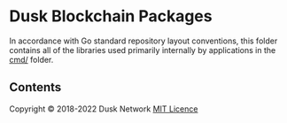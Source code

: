 # Dusk Blockchain Packages

In accordance with Go standard repository layout conventions, this folder
contains all of the libraries used primarily internally by applications in
the [cmd/]() folder.

<!-- ToC start -->
##  Contents

<!-- ToC end -->

Copyright © 2018-2022 Dusk Network
[MIT Licence](https://github.com/dusk-network/dusk-blockchain/blob/master/LICENSE)
